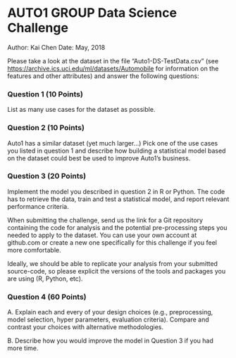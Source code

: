 # AUTO1 GROUP Data Science Challenge

Author: Kai Chen
Date:   May, 2018

Please take a look at the dataset in the file “Auto1-DS-TestData.csv” (see https://archive.ics.uci.edu/ml/datasets/Automobile for information on the features and other attributes) and answer the following questions:

### Question 1 (10 Points)
List as many use cases for the dataset as possible.

### Question 2 (10 Points)
Auto1 has a similar dataset (yet much larger...) 
Pick one of the use cases you listed in question 1 and describe how building a statistical model based on the dataset could best be used to improve Auto1’s business.

### Question 3 (20 Points)
Implement the model you described in question 2 in R or Python. The code has to retrieve the data, train and test a statistical model, and report relevant performance criteria. 

When submitting the challenge, send us the link for a Git repository containing the code for analysis and the potential pre-processing steps you needed to apply to the dataset. You can use your own account at github.com or create a new one specifically for this challenge if you feel more comfortable.

Ideally, we should be able to replicate your analysis from your submitted source-code, so please explicit the versions of the tools and packages you are using (R, Python, etc).


### Question 4 (60 Points)
A. Explain each and every of your design choices (e.g., preprocessing, model selection, hyper parameters, evaluation criteria). Compare and contrast your choices with alternative methodologies. 

B. Describe how you would improve the model in Question 3 if you had more time.